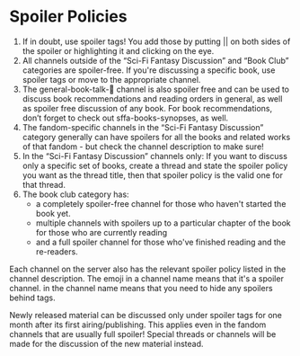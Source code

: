 # Spoiler Policies

1. If in doubt, use spoiler tags! You add those by putting || on both sides of the spoiler or highlighting it and clicking on the eye.
2. All channels outside of the “Sci-Fi Fantasy Discussion” and “Book Club” categories are spoiler-free. If you're discussing a specific book, use spoiler tags or move to the appropriate channel.
3. The general-book-talk-📓 channel is also spoiler free and can be used to discuss book recommendations and reading orders in general, as well as spoiler free discussion of any book. For book recommendations, don’t forget to check out sffa-books-synopses, as well.
4. The fandom-specific channels in the “Sci-Fi Fantasy Discussion” category generally can have spoilers for all the books and related works of that fandom - but check the channel description to make sure!
5. In the “Sci-Fi Fantasy Discussion” channels only: If you want to discuss only a specific set of books, create a thread and state the spoiler policy you want as the thread title, then that spoiler policy is the valid one for that thread.
6. The book club category has:
    - a completely spoiler-free channel for those who haven't started the book yet.
    - multiple channels with spoilers up to a particular chapter of the book for those who are currently reading
    - and a full spoiler channel for those who've finished reading and the re-readers.

Each channel on the server also has the relevant spoiler policy listed in the channel description.
The  emoji in a channel name means that it's a spoiler channel.  in the channel name means that you need to hide any spoilers behind tags.

Newly released material can be discussed only under spoiler tags for one month after its first airing/publishing. This applies even in the fandom channels that are usually full spoiler! Special threads or channels will be made for the discussion of the new material instead.
